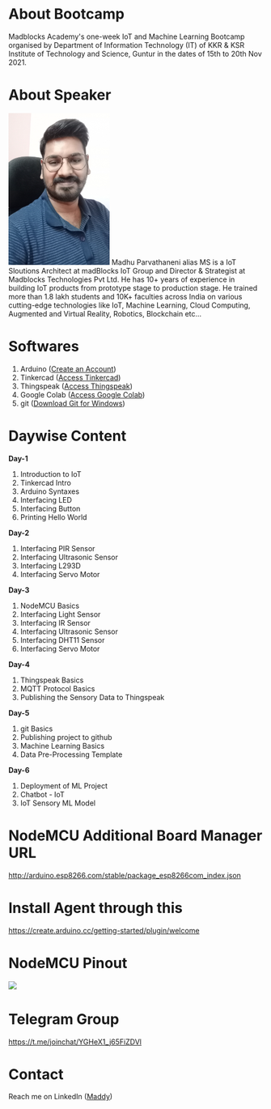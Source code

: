 # About Bootcamp
Madblocks Academy's one-week IoT and Machine Learning Bootcamp organised by Department of Information Technology (IT) of KKR & KSR Institute of Technology and Science, Guntur in the dates of 15th to 20th Nov 2021.

# About Speaker
<img src="https://raw.githubusercontent.com/madblocksgit/ETAI-2021---VSSUT-11th-aug-iot-session/main/maddy.jpg" height="300" width="200" />
Madhu Parvathaneni alias MS is a IoT Sloutions Architect at madBlocks IoT Group and Director & Strategist at Madblocks Technologies Pvt Ltd. He has 10+ years of experience in building IoT products from prototype stage to production stage. He trained more than 1.8 lakh students and 10K+ faculties across India on various cutting-edge technologies like IoT, Machine Learning, Cloud Computing, Augmented and Virtual Reality, Robotics, Blockchain etc...

# Softwares
1. Arduino (<a href="https://create.arduino.cc/">Create an Account</a>)
2. Tinkercad (<a href="https://tinkercad.com">Access Tinkercad</a>)
3. Thingspeak (<a href="https://thingspeak.com">Access Thingspeak</a>)
4. Google Colab (<a href="https://colab.research.google.com">Access Google Colab</a>)
5. git (<a href="https://git-scm.com">Download Git for Windows</a>)

# Daywise Content

<b>Day-1</b> <br/>

1. Introduction to IoT
2. Tinkercad Intro
3. Arduino Syntaxes
4. Interfacing LED
5. Interfacing Button
6. Printing Hello World

<b>Day-2</b> <br/>

1. Interfacing PIR Sensor
2. Interfacing Ultrasonic Sensor
3. Interfacing L293D
4. Interfacing Servo Motor

<b>Day-3</b> <br/>

1. NodeMCU Basics
2. Interfacing Light Sensor
3. Interfacing IR Sensor
4. Interfacing Ultrasonic Sensor
5. Interfacing DHT11 Sensor
6. Interfacing Servo Motor

<b>Day-4</b> <br/>

1. Thingspeak Basics
2. MQTT Protocol Basics
3. Publishing the Sensory Data to Thingspeak

<b>Day-5</b> <br/>

1. git Basics
2. Publishing project to github
3. Machine Learning Basics
4. Data Pre-Processing Template

<b>Day-6</b> <br/>

1. Deployment of ML Project
2. Chatbot - IoT
3. IoT Sensory ML Model


# NodeMCU Additional Board Manager URL
http://arduino.esp8266.com/stable/package_esp8266com_index.json

# Install Agent through this
https://create.arduino.cc/getting-started/plugin/welcome

# NodeMCU Pinout
<img src="https://i1.wp.com/www.teachmemicro.com/wp-content/uploads/2018/04/NodeMCUv3.0-pinout.jpg?ssl=1" />

# Telegram Group
https://t.me/joinchat/YGHeX1_j65FiZDVl

# Contact
Reach me on LinkedIn (<a href="https://www.linkedin.com/in/madhupiot/">Maddy</a>)
